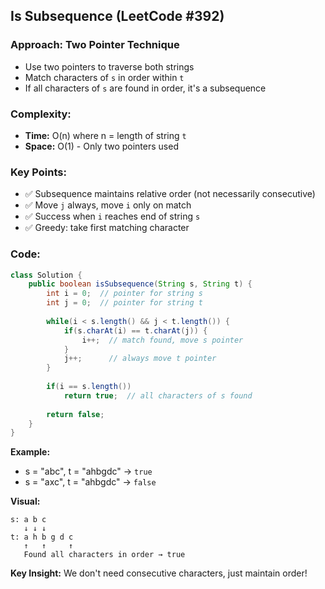 ## Is Subsequence (LeetCode #392)

### Approach: **Two Pointer Technique**
- Use two pointers to traverse both strings
- Match characters of `s` in order within `t`
- If all characters of `s` are found in order, it's a subsequence

### Complexity:
- **Time:** O(n) where n = length of string `t`
- **Space:** O(1) - Only two pointers used

### Key Points:
- ✅ Subsequence maintains relative order (not necessarily consecutive)
- ✅ Move `j` always, move `i` only on match
- ✅ Success when `i` reaches end of string `s`
- ✅ Greedy: take first matching character

### Code:
```java
class Solution {
    public boolean isSubsequence(String s, String t) {
        int i = 0;  // pointer for string s
        int j = 0;  // pointer for string t
        
        while(i < s.length() && j < t.length()) {
            if(s.charAt(i) == t.charAt(j)) {
                i++;  // match found, move s pointer
            }
            j++;      // always move t pointer
        }
        
        if(i == s.length())
            return true;  // all characters of s found
            
        return false;
    }
}
```

**Example:**
- s = "abc", t = "ahbgdc" → `true`
- s = "axc", t = "ahbgdc" → `false`

**Visual:**
```
s: a b c
   ↓ ↓ ↓
t: a h b g d c
   ↑   ↑     ↑
   Found all characters in order → true
```

**Key Insight:** We don't need consecutive characters, just maintain order!